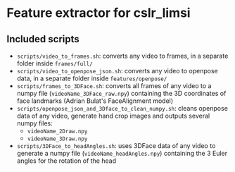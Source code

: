 # Feature extractor for cslr_limsi

## Included scripts
- `scripts/video_to_frames.sh`: converts any video to frames, in a separate folder inside `frames/full/`
- `scripts/video_to_openpose_json.sh`: converts any video to openpose data, in a separate folder inside `features/openpose/`
- `scripts/frames_to_3DFace.sh`: converts all frames of any video to a numpy file (`videoName_3DFace_raw.npy`) containing the 3D coordinates of face landmarks (Adrian Bulat's FaceAlignment model)
- `scripts/openpose_json_and_3Dface_to_clean_numpy.sh`: cleans openpose data of any video, generate hand crop images and outputs several numpy files:
  - `videoName_2Draw.npy`
  - `videoName_3Draw.npy`
- `scripts/3DFace_to_headAngles.sh`: uses 3DFace data of any video to generate a numpy file (`videoName_headAngles.npy`) containing the 3 Euler angles for the rotation of the head
